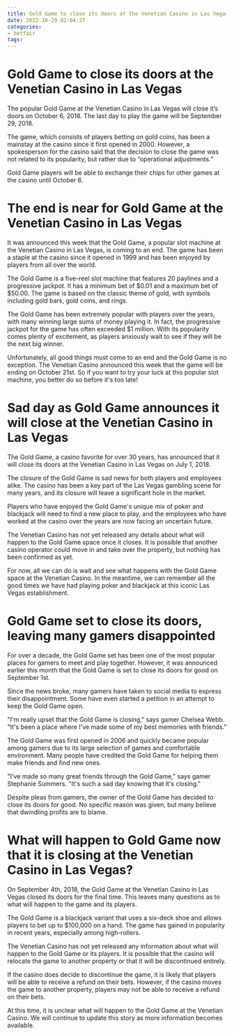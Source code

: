 ```yaml
---
title: Gold Game to close its doors at the Venetian Casino in Las Vegas 
date: 2022-10-29 02:04:37
categories:
- betfair
tags:
---
```



#  Gold Game to close its doors at the Venetian Casino in Las Vegas 

The popular Gold Game at the Venetian Casino in Las Vegas will close it’s doors on October 6, 2018. The last day to play the game will be September 29, 2018.

The game, which consists of players betting on gold coins, has been a mainstay at the casino since it first opened in 2000. However, a spokesperson for the casino said that the decision to close the game was not related to its popularity, but rather due to “operational adjustments.”

Gold Game players will be able to exchange their chips for other games at the casino until October 6.

#  The end is near for Gold Game at the Venetian Casino in Las Vegas 

It was announced this week that the Gold Game, a popular slot machine at the Venetian Casino in Las Vegas, is coming to an end. The game has been a staple at the casino since it opened in 1999 and has been enjoyed by players from all over the world.

The Gold Game is a five-reel slot machine that features 20 paylines and a progressive jackpot. It has a minimum bet of $0.01 and a maximum bet of $50.00. The game is based on the classic theme of gold, with symbols including gold bars, gold coins, and rings. 

The Gold Game has been extremely popular with players over the years, with many winning large sums of money playing it. In fact, the progressive jackpot for the game has often exceeded $1 million. With its popularity comes plenty of excitement, as players anxiously wait to see if they will be the next big winner. 

Unfortunately, all good things must come to an end and the Gold Game is no exception. The Venetian Casino announced this week that the game will be ending on October 21st. So if you want to try your luck at this popular slot machine, you better do so before it's too late!

#  Sad day as Gold Game announces it will close at the Venetian Casino in Las Vegas 

The Gold Game, a casino favorite for over 30 years, has announced that it will close its doors at the Venetian Casino in Las Vegas on July 1, 2018.

The closure of the Gold Game is sad news for both players and employees alike. The casino has been a key part of the Las Vegas gambling scene for many years, and its closure will leave a significant hole in the market.

Players who have enjoyed the Gold Game's unique mix of poker and blackjack will need to find a new place to play, and the employees who have worked at the casino over the years are now facing an uncertain future.

The Venetian Casino has not yet released any details about what will happen to the Gold Game space once it closes. It is possible that another casino operator could move in and take over the property, but nothing has been confirmed as yet.

For now, all we can do is wait and see what happens with the Gold Game space at the Venetian Casino. In the meantime, we can remember all the good times we have had playing poker and blackjack at this iconic Las Vegas establishment.

#  Gold Game set to close its doors, leaving many gamers disappointed 

For over a decade, the Gold Game set has been one of the most popular places for gamers to meet and play together. However, it was announced earlier this month that the Gold Game is set to close its doors for good on September 1st.

Since the news broke, many gamers have taken to social media to express their disappointment. Some have even started a petition in an attempt to keep the Gold Game open.

"I'm really upset that the Gold Game is closing," says gamer Chelsea Webb. "It's been a place where I've made some of my best memories with friends."

The Gold Game was first opened in 2006 and quickly became popular among gamers due to its large selection of games and comfortable environment. Many people have credited the Gold Game for helping them make friends and find new ones.

"I've made so many great friends through the Gold Game," says gamer Stephanie Summers. "It's such a sad day knowing that it's closing."

Despite pleas from gamers, the owner of the Gold Game has decided to close its doors for good. No specific reason was given, but many believe that dwindling profits are to blame.

#  What will happen to Gold Game now that it is closing at the Venetian Casino in Las Vegas?

On September 4th, 2018, the Gold Game at the Venetian Casino in Las Vegas closed its doors for the final time. This leaves many questions as to what will happen to the game and its players.

The Gold Game is a blackjack variant that uses a six-deck shoe and allows players to bet up to $100,000 on a hand. The game has gained in popularity in recent years, especially among high-rollers.

The Venetian Casino has not yet released any information about what will happen to the Gold Game or its players. It is possible that the casino will relocate the game to another property or that it will be discontinued entirely.

If the casino does decide to discontinue the game, it is likely that players will be able to receive a refund on their bets. However, if the casino moves the game to another property, players may not be able to receive a refund on their bets.

At this time, it is unclear what will happen to the Gold Game at the Venetian Casino. We will continue to update this story as more information becomes available.